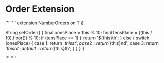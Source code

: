 # Order Extension

''''
'''
extension NumberOrders<T extends int> on T {

  String setOrder() {
    final onesPlace = this % 10;
    final tensPlace = ((this / 10).floor()) % 10;
    if (tensPlace == 1) {
      return '${this}th';
    } else {
      switch (onesPlace) {
        case 1:
          return '${this}st';
        case 2:
          return '${this}nd';
        case 3:
          return '${this}rd';
        default:
          return '${this}th';
      }
    }
  }
}

'''
''''

